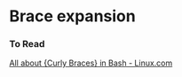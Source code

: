 # Brace expansion



### To Read

 [All about {Curly Braces} in Bash - Linux.com](https://www.linux.com/topic/desktop/all-about-curly-braces-bash/) 